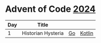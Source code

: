 # Advent of Code [2024](https://adventofcode.com/2024)

| Day | Title               |                  |                          |
|:----|---------------------|------------------|:-------------------------|
| 1   | Historian Hysteria  | [Go](day/01/go)  | [Kotlin](day/01/kotlin)  |


